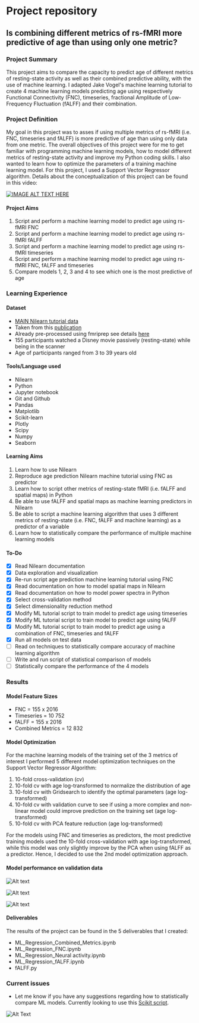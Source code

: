 # Project repository

## Is combining different metrics of rs-fMRI more predictive of age than using only one metric?

### Project Summary

This project aims to compare the capacity to predict age of different metrics of resting-state activity as well as their combined predictive ability, with the use of machine learning. I adapted Jake Vogel's machine learning tutorial to create 4 machine learning models predicting age using respectively Functional Connectivity (FNC), timeseries, fractional Amplitude of Low-Frequency Fluctuation (fALFF) and their combination. 


### Project Definition

My goal in this project was to asses if using multiple metrics of rs-fMRI (i.e. FNC, timeseries and fALFF) is more predictive of age than using only data from one metric. The overall objectives of this project were for me to get familiar with programming machine learning models, how to model different metrics of resting-state activity and improve my Python coding skills. I also wanted to learn how to optimize the parameters of a training machine learning model. For this project, I used a Support Vector Regressor algorithm. Details about the conceptualization of this project can be found in this video:



[![IMAGE ALT TEXT HERE](http://img.youtube.com/vi/u7wtJ5R34xY/0.jpg)](http://www.youtube.com/watch?v=u7wtJ5R34xY)

#### Project Aims

1. Script and perform a machine learning model to predict age using rs-fMRI FNC
2. Script and perform a machine learning model to predict age using rs-fMRI fALFF
3. Script and perform a machine learning model to predict age using rs-fMRI timeseries
4. Script and perform a machine learning model to predict age using rs-fMRI FNC, fALFF and timeseries
5. Compare models 1, 2, 3 and 4 to see which one is the most predictive of age

### Learning Experience

#### Dataset

* [MAIN Nilearn tutorial data](https://osf.io/5hju4/)
* Taken from this [publication](https://www.ncbi.nlm.nih.gov/pubmed/29531321)
* Already pre-processed using fmriprep see details [here](https://osf.io/wjtyq/)
* 155 participants watched a Disney movie passively (resting-state) while being in the scanner
* Age of participants ranged from 3 to 39 years old



#### Tools/Language used

* Nilearn
* Python
* Jupyter notebook
* Git and Github
* Pandas
* Matplotlib
* Scikit-learn
* Plotly
* Scipy
* Numpy
* Seaborn

#### Learning Aims

1. Learn how to use Nilearn
2. Reproduce age prediction Nilearn machine tutorial using FNC as predictor
3. Learn how to script other metrics of resting-state fMRI (i.e. fALFF and spatial maps) in Python
4. Be able to use fALFF and spatial maps as machine learning predictors in Nilearn
5. Be able to script a machine learning algorithm that uses 3 different metrics of resting-state (i.e. FNC, fALFF and machine learning) as a predictor of a variable
6. Learn how to statistically compare the performance of multiple machine learning models

#### To-Do

- [X]  Read Nilearn documentation
- [X]  Data exploration and visualization
- [X]  Re-run script age prediction machine learning tutorial using FNC
- [X]  Read documentation on how to model spatial maps in Nilearn
- [X]  Read documentation on how to model power spectra in Python
- [X]  Select cross-validation method
- [X]  Select dimensionality reduction method
- [X]  Modify ML tutorial script to train model to predict age using timeseries
- [X]  Modify ML tutorial script to train model to predict age using fALFF
- [X]  Modify ML tutorial script to train model to predict age using a combination of FNC, timeseries and fALFF
- [X]  Run all models on test data
- [ ]  Read on techniques to statistically compare accuracy of machine learning algorithm
- [ ]  Write and run script of statistical comparison of models
- [ ]  Statistically compare the performance of the 4 models

### Results

#### Model Feature Sizes

* FNC = 155 x 2016
* Timeseries = 10 752
* fALFF = 155 x 2016
* Combined Metrics = 12 832

#### Model Optimization

For the machine learning models of the training set of the 3 metrics of interest I performed 5 different model optimization techniques on the Support Vector Regressor Algorithm:
1. 10-fold cross-validation (cv)
2. 10-fold cv with age log-transformed to normalize the distribution of age
3. 10-fold cv with Gridsearch to identify the optimal parameters (age log-transformed)
4. 10-fold cv with validation curve to see if using a more complex and non-linear model could improve prediction on the training set (age log-transformed)
5. 10-fold cv with PCA feature reduction (age log-transformed)

For the models using FNC and timeseries as predictors, the most predictive training models used the 10-fold cross-validation with age log-transformed, while this model was only slightly improve by the PCA when using fALFF as a predictor. Hence, I decided to use the 2nd model optimization approach.

#### Model performance on validation data

![Alt text](https://github.com/mtl-brainhack-school-2019/Isabelle-Simard_Multimodal_ML/blob/master/All_Metrics_Validate_Model_Log_Age.png "Logo Title Text 1")

![Alt text](https://github.com/mtl-brainhack-school-2019/Isabelle-Simard_Multimodal_ML/blob/master/Combined_Metrics_Validate_Model_Log_Age.png "Logo Title Text 2")


![Alt text](https://github.com/mtl-brainhack-school-2019/Isabelle-Simard_Multimodal_ML/blob/master/Model_Accuracy.png "Logo Title Text 2")







#### Deliverables

The results of the project can be found in the 5 deliverables that I created:

*   ML_Regression_Combined_Metrics.ipynb
*   ML_Regression_FNC.ipynb
*   ML_Regression_Neural activity.ipynb
*   ML_Regression_fALFF.ipynb
*   fALFF.py




### Current issues

* Let me know if you have any suggestions regarding how to statistically compare ML models. Currently looking to use this [Scikit script](https://machinelearningmastery.com/compare-machine-learning-algorithms-python-scikit-learn/).




![Alt Text](https://media.giphy.com/media/4TtTVTmBoXp8txRU0C/giphy.gif)